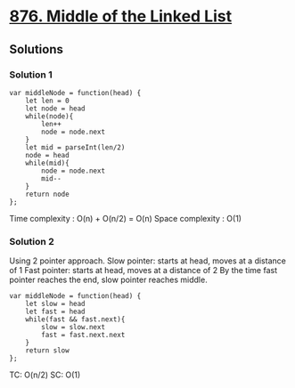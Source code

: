 # [876. Middle of the Linked List](https://leetcode.com/problems/middle-of-the-linked-list/)

## Solutions

### Solution 1

```
var middleNode = function(head) {
    let len = 0
    let node = head
    while(node){
        len++
        node = node.next
    }
    let mid = parseInt(len/2)
    node = head
    while(mid){
        node = node.next
        mid--
    }
    return node
};
```

Time complexity : O(n) + O(n/2) = O(n)
Space complexity : O(1)

### Solution 2

Using 2 pointer approach. 
Slow pointer: starts at head, moves at a distance of 1
Fast pointer: starts at head, moves at a distance of 2
By the time fast pointer reaches the end, slow pointer reaches middle.

```
var middleNode = function(head) {
    let slow = head
    let fast = head
    while(fast && fast.next){
        slow = slow.next
        fast = fast.next.next
    }
    return slow
};
```

TC: O(n/2)
SC: O(1)
